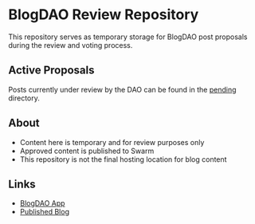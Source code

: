 # BlogDAO Review Repository

This repository serves as temporary storage for BlogDAO post proposals during the review and voting process. 

## Active Proposals
Posts currently under review by the DAO can be found in the [pending](/review/pending) directory.

## About
- Content here is temporary and for review purposes only
- Approved content is published to Swarm
- This repository is not the final hosting location for blog content

## Links
- [BlogDAO App](https://app-url)
- [Published Blog](https://swarm-url)
